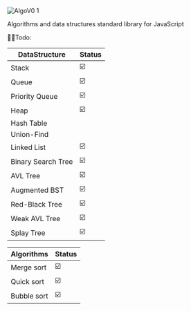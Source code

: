
![AlgoV0 1](https://github.com/Asilkin1/algo-js/assets/11600357/e72fefea-8f3b-4652-84a0-97039c4c12f0)

Algorithms and data structures standard library for JavaScript

👨‍🦲Todo:

|         DataStructure                    |     Status       | 
|------------------------------------------|------------------|
|    Stack                                 |        ☑️        |
|    Queue                                 |        ☑️        |
|    Priority Queue                        |        ☑️        |
|    Heap                                  |        ☑️          |
|    Hash Table                            |                  |
|    Union-Find                            |                  |           
|    Linked List                           |        ☑️        |
|    Binary Search Tree                    |        ☑️        |
|    AVL Tree                              |        ☑️        |
|    Augmented BST                         |        ☑️        |
|    Red-Black Tree                        |        ☑️        |
|    Weak AVL Tree                         |        ☑️        |
|    Splay Tree                            |        ☑️        |

|   Algorithms                             |        Status      |
|------------------------------------------|--------------------|
|   Merge sort                             |        ☑️          |
|   Quick sort                             |        ☑️          |
|   Bubble sort                            |        ☑️          |


